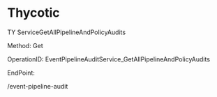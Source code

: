 #     Thycotic


TY ServiceGetAllPipelineAndPolicyAudits

Method: Get

OperationID: EventPipelineAuditService_GetAllPipelineAndPolicyAudits

EndPoint:

/event-pipeline-audit
